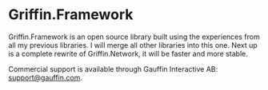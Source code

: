 Griffin.Framework
=================

Griffin.Framework is an open source library built using the experiences from all my previous libraries. I will merge all other libraries into this one. Next up is a complete rewrite of Griffin.Network, it will be faster and more stable.

Commercial support is available through Gauffin Interactive AB: support@gauffin.com.